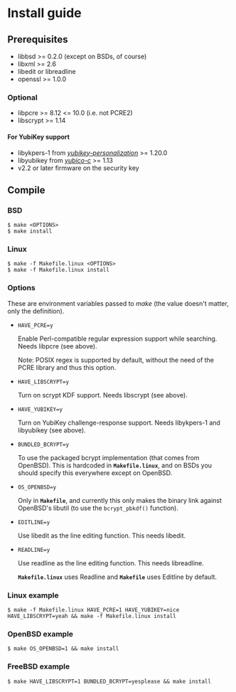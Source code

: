 # Install guide
## Prerequisites
- libbsd >= 0.2.0 (except on BSDs, of course)
- libxml >= 2.6
- libedit or libreadline
- openssl >= 1.0.0

### Optional
- libpcre >= 8.12 <= 10.0 (i.e. not PCRE2)
- libscrypt >= 1.14
#### For YubiKey support
  - libykpers-1 from [_yubikey-personalization_](https://github.com/Yubico/yubikey-personalization/) >= 1.20.0
  - libyubikey from [_yubico-c_](https://github.com/Yubico/yubico-c/) >= 1.13
  - v2.2 or later firmware on the security key


## Compile

### BSD
    $ make <OPTIONS>  
    $ make install  

### Linux
    $ make -f Makefile.linux <OPTIONS>
    $ make -f Makefile.linux install

### Options
These are environment variables passed to _make_ (the value doesn't matter, only the definition).

  - `HAVE_PCRE=y`

    Enable Perl-compatible regular expression support while searching. Needs libpcre (see above).

    Note: POSIX regex is supported by default, without the need of the PCRE library and thus this option.
  - `HAVE_LIBSCRYPT=y`

    Turn on scrypt KDF support. Needs libscrypt (see above).
  - `HAVE_YUBIKEY=y`

    Turn on YubiKey challenge-response support. Needs libykpers-1 and libyubikey (see above).
  - `BUNDLED_BCRYPT=y`

    To use the packaged bcrypt implementation (that comes from OpenBSD). This is hardcoded in **`Makefile.linux`**, and on BSDs you should specify this everywhere except on OpenBSD.
  - `OS_OPENBSD=y`

    Only in **`Makefile`**, and currently this only makes the binary link against OpenBSD's libutil (to use the `bcrypt_pbkdf()` function).
  - `EDITLINE=y`

    Use libedit as the line editing function. This needs libedit.
  - `READLINE=y`

    Use readline as the line editing function. This needs libreadline.

    **`Makefile.linux`** uses Readline and **`Makefile`** uses Editline by default.

### Linux example
    $ make -f Makefile.linux HAVE_PCRE=1 HAVE_YUBIKEY=nice HAVE_LIBSCRYPT=yeah && make -f Makefile.linux install

### OpenBSD example
    $ make OS_OPENBSD=1 && make install

### FreeBSD example
    $ make HAVE_LIBSCRYPT=1 BUNDLED_BCRYPT=yesplease && make install
